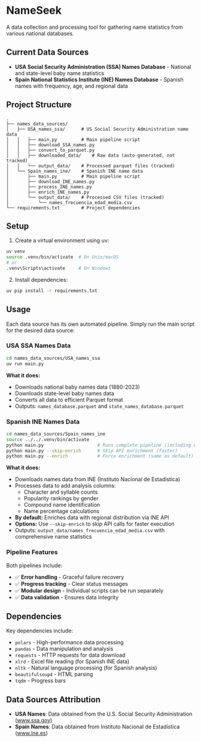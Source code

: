 # NameSeek

A data collection and processing tool for gathering name statistics from various national databases.

## Current Data Sources

- **USA Social Security Administration (SSA) Names Database** - National and state-level baby name statistics
- **Spain National Statistics Institute (INE) Names Database** - Spanish names with frequency, age, and regional data

## Project Structure

```
.
├── names_data_sources/
│   ├── USA_names_ssa/      # US Social Security Administration name data
│   │   ├── main.py         # Main pipeline script
│   │   ├── download_SSA_names.py
│   │   ├── convert_to_parquet.py
│   │   ├── downloaded_data/    # Raw data (auto-generated, not tracked)
│   │   └── output_data/    # Processed parquet files (tracked)
│   └── Spain_names_ine/    # Spanish INE name data
│       ├── main.py         # Main pipeline script
│       ├── download_INE_names.py
│       ├── process_INE_names.py
│       ├── enrich_INE_names.py
│       └── output_data/    # Processed CSV files (tracked)
│           └── names_frecuencia_edad_media.csv
└── requirements.txt        # Project dependencies
```

## Setup

1. Create a virtual environment using uv:
```bash
uv venv
source .venv/bin/activate  # On Unix/macOS
# or
.venv\Scripts\activate     # On Windows
```

2. Install dependencies:
```bash
uv pip install -r requirements.txt
```

## Usage

Each data source has its own automated pipeline. Simply run the main script for the desired data source:

### USA SSA Names Data

```bash
cd names_data_sources/USA_names_ssa
uv run main.py
```

**What it does:**
- Downloads national baby names data (1880-2023)
- Downloads state-level baby names data  
- Converts all data to efficient Parquet format
- Outputs: `names_database.parquet` and `state_names_database.parquet`

### Spanish INE Names Data

```bash
cd names_data_sources/Spain_names_ine
source ../../.venv/bin/activate
python main.py                    # Runs complete pipeline (including enrichment)
python main.py --skip-enrich      # Skip API enrichment (faster)
python main.py --enrich           # Force enrichment (same as default)
```

**What it does:**
- Downloads names data from INE (Instituto Nacional de Estadística)
- Processes data to add analysis columns:
  - Character and syllable counts
  - Popularity rankings by gender
  - Compound name identification
  - Name percentage calculations
- **By default:** Enriches data with regional distribution via INE API
- **Options:** Use `--skip-enrich` to skip API calls for faster execution
- Outputs: `output_data/names_frecuencia_edad_media.csv` with comprehensive name statistics

### Pipeline Features

Both pipelines include:
- ✅ **Error handling** - Graceful failure recovery
- ✅ **Progress tracking** - Clear status messages
- ✅ **Modular design** - Individual scripts can be run separately
- ✅ **Data validation** - Ensures data integrity

## Dependencies

Key dependencies include:
- `polars` - High-performance data processing
- `pandas` - Data manipulation and analysis
- `requests` - HTTP requests for data download
- `xlrd` - Excel file reading (for Spanish INE data)
- `nltk` - Natural language processing (for Spanish analysis)
- `beautifulsoup4` - HTML parsing
- `tqdm` - Progress bars

## Data Sources Attribution

- **USA Names**: Data obtained from the U.S. Social Security Administration (www.ssa.gov)
- **Spain Names**: Data obtained from Instituto Nacional de Estadística (www.ine.es) 